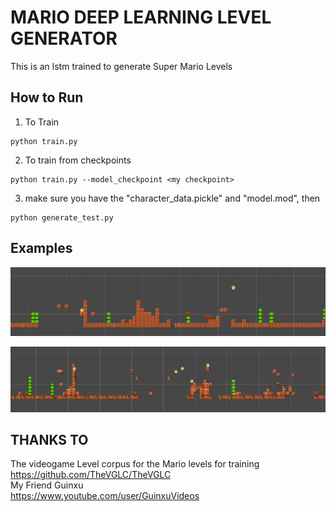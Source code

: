 # MARIO DEEP LEARNING LEVEL GENERATOR
This is an lstm trained to generate Super Mario Levels

## How to Run
1. To Train
```
python train.py
```
2. To train from checkpoints
```
python train.py --model_checkpoint <my checkpoint>
```
3. make sure you have the "character_data.pickle" and "model.mod", then
```
python generate_test.py
```


## Examples
![level 1](img/img_1.png)</br>

![level 2](img/img_2.PNG)</br>

## THANKS TO
The videogame Level corpus for the Mario levels for training</br>
https://github.com/TheVGLC/TheVGLC</br>
My Friend Guinxu </br>
https://www.youtube.com/user/GuinxuVideos
